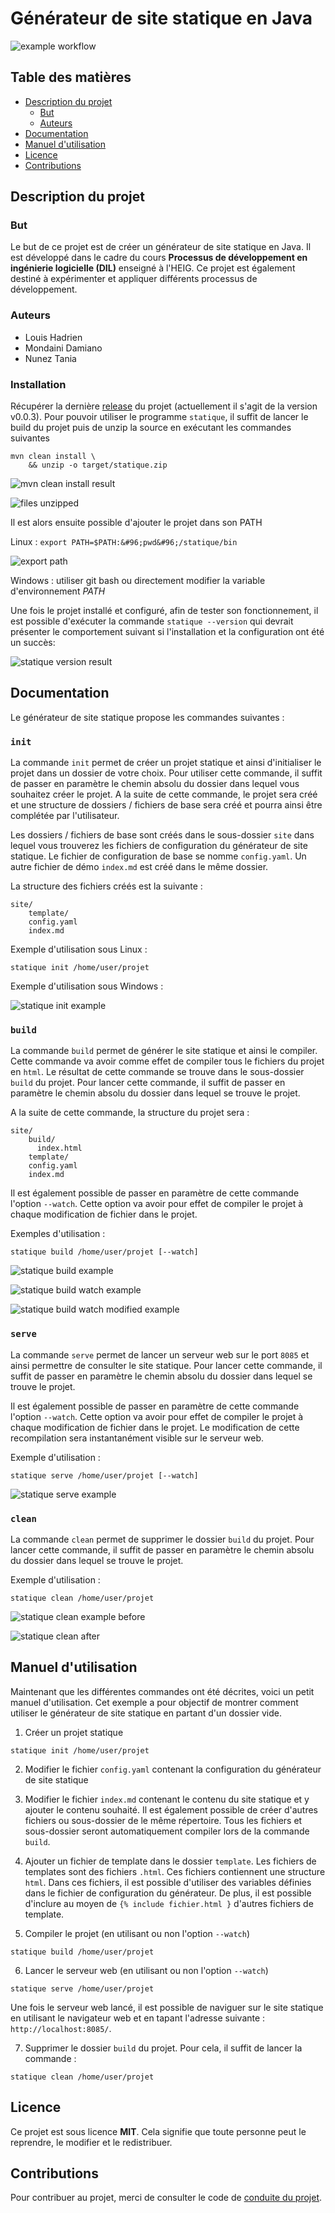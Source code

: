 # Générateur de site statique en Java

![example workflow](https://github.com/dil-classroom/projet-louis_mondaini_nunez/actions/workflows/github-actions-maven.yml/badge.svg)

## Table des matières

* [Description du projet](#description-du-projet)
  * [But](#but)
  * [Auteurs](#auteurs)
* [Documentation](#documentation)
* [Manuel d'utilisation](#manuel-dutilisation)
* [Licence](#licence)
* [Contributions](#contributions)


## Description du projet

### But

Le but de ce projet est de créer un générateur de site statique en Java. Il est développé dans le cadre du cours **Processus de développement en ingénierie logicielle (DIL)** enseigné à l'HEIG. Ce projet est également destiné à expérimenter et appliquer différents processus de développement.

### Auteurs

* Louis Hadrien
* Mondaini Damiano
* Nunez Tania

### Installation

Récupérer la dernière [release](https://github.com/dil-classroom/projet-louis_mondaini_nunez/releases) du projet (actuellement il s'agit de la version v0.0.3).
Pour pouvoir utiliser le programme `statique`, il suffit de lancer le build du 
projet puis de unzip la source en exécutant les commandes suivantes

```
mvn clean install \
    && unzip -o target/statique.zip
```
![mvn clean install result](/use-examples/mvn_clean_install_result.JPG)

![files unzipped](/use-examples/unzip_result.JPG)

Il est alors ensuite possible d'ajouter le projet dans son PATH

Linux : 
```export PATH=$PATH:&#96;pwd&#96;/statique/bin```

![export path](/use-examples/export_path_result.JPG)

Windows : utiliser git bash ou directement modifier la variable d'environnement *PATH*

Une fois le projet installé et configuré, afin de tester son fonctionnement, il est possible d'exécuter la commande ``statique --version`` qui devrait présenter le comportement suivant si l'installation et la configuration ont été un succès:

![statique version result](/use-examples/statique_version.JPG)

## Documentation

Le générateur de site statique propose les commandes suivantes :

### ``init``

La commande ``init`` permet de créer un projet statique et ainsi d'initialiser le projet dans un dossier de votre choix.
Pour utiliser cette commande, il suffit de passer en paramètre le chemin absolu du dossier dans lequel vous 
souhaitez créer le projet. A la suite de cette commande, le projet sera créé et une structure de dossiers / fichiers
de base sera créé et pourra ainsi être complétée par l'utilisateur.

Les dossiers / fichiers de base sont créés dans le sous-dossier ``site`` dans lequel vous trouverez 
les fichiers de configuration du générateur de site statique. Le fichier de configuration de base se nomme 
``config.yaml``. Un autre fichier de démo ``index.md`` est créé dans le même dossier.

La structure des fichiers créés est la suivante :

```
site/
    template/
    config.yaml
    index.md
```

Exemple d'utilisation sous Linux :

```
statique init /home/user/projet
```

Exemple d'utilisation sous Windows :

![statique init example](/use-examples/statique_init.JPG)

### ``build``

La commande ``build`` permet de générer le site statique et ainsi le compiler. Cette commande
va avoir comme effet de compiler tous le fichiers du projet en ``html``. Le résultat de
cette commande se trouve dans le sous-dossier ``build`` du projet. Pour lancer cette commande, 
il suffit de passer en paramètre le chemin absolu du dossier dans lequel se trouve le projet.

A la suite de cette commande, la structure du projet sera :

```
site/
    build/
      index.html
    template/
    config.yaml
    index.md
```

Il est également possible de passer en paramètre de cette commande
l'option ``--watch``. Cette option va avoir pour effet de compiler le projet à chaque modification
de fichier dans le projet.

Exemples d'utilisation :

```
statique build /home/user/projet [--watch]
```
![statique build example](/use-examples/statique_build.JPG)

![statique build watch example](/use-examples/statique_build_watch.JPG)

![statique build watch modified example](/use-examples/statique_build_watch_modif.JPG)

### ``serve``

La commande ``serve`` permet de lancer un serveur web sur le port ``8085`` et ainsi permettre de
consulter le site statique. Pour lancer cette commande, il suffit de passer en paramètre le chemin
absolu du dossier dans lequel se trouve le projet. 

Il est également possible de passer en paramètre de cette commande
l'option ``--watch``. Cette option va avoir pour effet de compiler le projet à chaque modification
de fichier dans le projet. Le modification de cette recompilation sera instantanément
visible sur le serveur web.

Exemple d'utilisation :

```
statique serve /home/user/projet [--watch]
```

![statique serve example](/use-examples/statique_serve.JPG)

### ``clean``

La commande ``clean`` permet de supprimer le dossier ``build`` du projet. Pour lancer cette commande,
il suffit de passer en paramètre le chemin absolu du dossier dans lequel se trouve le projet.

Exemple d'utilisation :

```
statique clean /home/user/projet
```

![statique clean example before](/use-examples/statique_clean_before.JPG)

![statique clean after](/use-examples/statique_clean_after.JPG)

## Manuel d'utilisation

Maintenant que les différentes commandes ont été décrites, voici un petit manuel d'utilisation.
Cet exemple a pour objectif de montrer comment utiliser le générateur de site statique en partant
d'un dossier vide.

1. Créer un projet statique

```
statique init /home/user/projet
```

2. Modifier le fichier ``config.yaml`` contenant la configuration du générateur de site statique

3. Modifier le fichier ``index.md`` contenant le contenu du site statique et y ajouter
le contenu souhaité. Il est également possible de créer d'autres fichiers ou sous-dossier de le même
répertoire. Tous les fichiers et sous-dossier seront automatiquement compiler lors de la commande ``build``.

4. Ajouter un fichier de template dans le dossier ``template``. Les fichiers de templates sont des fichiers
``.html``. Ces fichiers contiennent une structure ``html``. Dans ces 
fichiers, il est possible d'utiliser des variables définies dans le fichier de configuration du générateur.
De plus, il est possible d'inclure au moyen de ``{% include fichier.html }`` d'autres 
fichiers de template.

5. Compiler le projet (en utilisant ou non l'option ``--watch``)

```
statique build /home/user/projet
```

6. Lancer le serveur web (en utilisant ou non l'option ``--watch``)

```
statique serve /home/user/projet
```

Une fois le serveur web lancé, il est possible de naviguer sur le site statique en utilisant
le navigateur web et en tapant l'adresse suivante : ``http://localhost:8085/``.

7. Supprimer le dossier ``build`` du projet. Pour cela, il suffit de lancer la commande :

```
statique clean /home/user/projet
```


## Licence

Ce projet est sous licence **MIT**. Cela signifie que toute personne peut le reprendre, le modifier et le redistribuer.

## Contributions

Pour contribuer au projet, merci de consulter le code de [conduite du projet](code-of-conduct.md).



